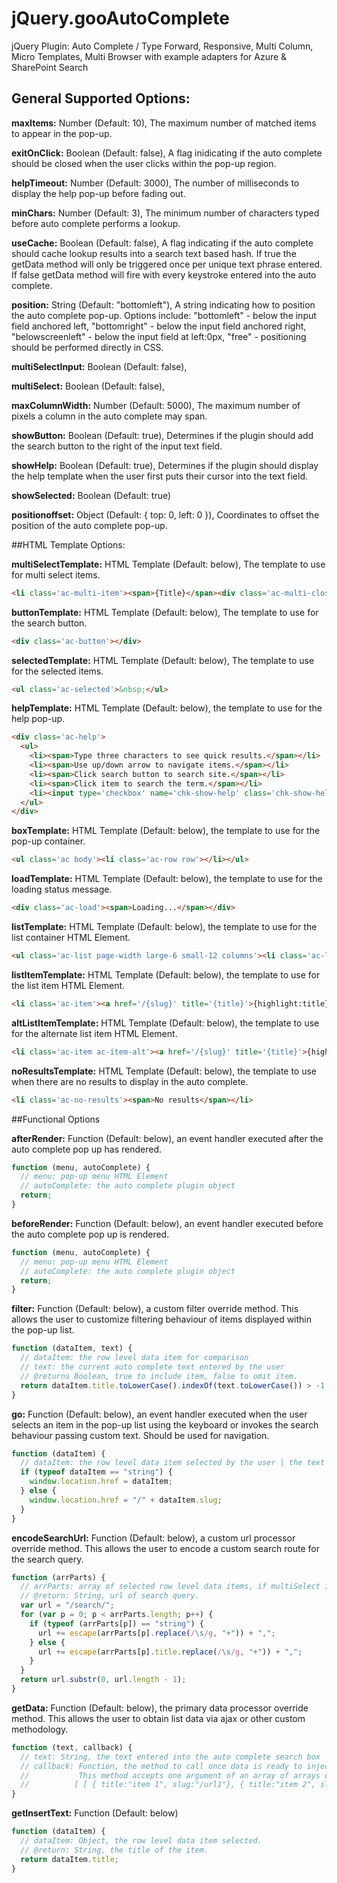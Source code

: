 # jQuery.gooAutoComplete
jQuery Plugin: Auto Complete / Type Forward, Responsive, Multi Column, Micro Templates, Multi Browser with example adapters for Azure &amp; SharePoint Search

## General Supported Options:

**maxItems:** Number (Default: 10), The maximum number of matched items to appear in the pop-up.

**exitOnClick:** Boolean (Default: false), A flag inidicating if the auto complete should be closed when the user clicks within the pop-up region.

**helpTimeout:** Number (Default: 3000), The number of milliseconds to display the help pop-up before fading out.

**minChars:** Number (Default: 3), The minimum number of characters typed before auto complete performs a lookup.

**useCache:** Boolean (Default: false), A flag indicating if the auto complete should cache lookup results into a search text based hash.  If true the getData method will only be triggered once per unique text phrase entered.  If false getData method will fire with every keystroke entered into the auto complete.

**position:** String (Default: "bottomleft"), A string indicating how to position the auto complete pop-up.  Options include: "bottomleft" - below the input field anchored left, "bottomright" - below the input field anchored right, "belowscreenleft" - below the input field at left:0px, "free" - positioning should be performed directly in CSS.

**multiSelectInput:** Boolean (Default: false),

**multiSelect:** Boolean (Default: false),

**maxColumnWidth:** Number (Default: 5000), The maximum number of pixels a column in the auto complete may span.

**showButton:** Boolean (Default: true), Determines if the plugin should add the search button to the right of the input text field.

**showHelp:** Boolean (Default: true), Determines if the plugin should display the help template when the user first puts their cursor into the text field.

**showSelected:** Boolean (Default: true)

**positionoffset:** Object (Default: { top: 0, left: 0 }), Coordinates to offset the position of the auto complete pop-up.


##HTML Template Options:

**multiSelectTemplate:** HTML Template (Default: below), The template to use for multi select items.
```html
<li class='ac-multi-item'><span>{Title}</span><div class='ac-multi-close'></div></li>
```

**buttonTemplate:** HTML Template (Default: below), The template to use for the search button.
```html
<div class='ac-button'></div>
```

**selectedTemplate:** HTML Template (Default: below), The template to use for the selected items.
```html
<ul class='ac-selected'>&nbsp;</ul>
```

**helpTemplate:** HTML Template (Default: below), the template to use for the help pop-up.
```html
<div class='ac-help'>
  <ul>
    <li><span>Type three characters to see quick results.</span></li>
    <li><span>Use up/down arrow to navigate items.</span></li>
    <li><span>Click search button to search site.</span></li>
    <li><span>Click item to search the term.</span></li>
    <li><input type='checkbox' name='chk-show-help' class='chk-show-help' /><label for='chk-show-help'>Don't show me this again.</label></li>
  </ul>
</div>
```

**boxTemplate:** HTML Template (Default: below), the template to use for the pop-up container.
```html
<ul class='ac body'><li class='ac-row row'></li></ul>
```

**loadTemplate:** HTML Template (Default: below), the template to use for the loading status message.
```html
<div class='ac-load'><span>Loading...</span></div>
```

**listTemplate:** HTML Template (Default: below), the template to use for the list container HTML Element.
```html
<ul class='ac-list page-width large-6 small-12 columns'><li class='ac-list-head'><h2>{Title}</h2></li></ul>
```

**listItemTemplate:** HTML Template (Default: below), the template to use for the list item HTML Element.
```html
<li class='ac-item'><a href='/{slug}' title='{title}'>{highlight:title}</a></li>
```

**altListItemTemplate:** HTML Template (Default: below), the template to use for the alternate list item HTML Element.
```html
<li class='ac-item ac-item-alt'><a href='/{slug}' title='{title}'>{highlight:title}</a></li>
```

**noResultsTemplate:** HTML Template (Default: below), the template to use when there are no results to display in the auto complete.
```html
<li class='ac-no-results'><span>No results</span></li>
```

##Functional Options

**afterRender:** Function (Default: below), an event handler executed after the auto complete pop up has rendered.
```javascript
function (menu, autoComplete) {
  // menu: pop-up menu HTML Element
  // autoComplete: the auto complete plugin object
  return;
}
```

**beforeRender:** Function (Default: below), an event handler executed before the auto complete pop up is rendered.
```javascript
function (menu, autoComplete) {
  // menu: pop-up menu HTML Element
  // autoComplete: the auto complete plugin object
  return;
}
```

**filter:** Function (Default: below), a custom filter override method.  This allows the user to customize filtering behaviour of items displayed within the pop-up list.
```javascript
function (dataItem, text) {
  // dataItem: the row level data item for comparison
  // text: the current auto complete text entered by the user
  // @returns Boolean, true to include item, false to omit item.
  return dataItem.title.toLowerCase().indexOf(text.toLowerCase()) > -1;
}
```

**go:** Function (Default: below), an event handler executed when the user selects an item in the pop-up list using the keyboard or invokes the search behaviour passing custom text.  Should be used for navigation.
```javascript
function (dataItem) {
  // dataItem: the row level data item selected by the user | the text entered into the auto complete input text field.
  if (typeof dataItem == "string") {
    window.location.href = dataItem;
  } else {
    window.location.href = "/" + dataItem.slug;
  }
}
```

**encodeSearchUrl:** Function (Default: below), a custom url processor override method.  This allows the user to encode a custom search route for the search query.
```javascript
function (arrParts) {
  // arrParts: array of selected row level data items, if multiSelect is enabled length may be > 1.
  // @return: String, url of search query.
  var url = "/search/";
  for (var p = 0; p < arrParts.length; p++) {
    if (typeof (arrParts[p]) == "string") {
      url += escape(arrParts[p].replace(/\s/g, "+")) + ",";
    } else {
      url += escape(arrParts[p].title.replace(/\s/g, "+")) + ",";
    }
  }
  return url.substr(0, url.length - 1);
}
```

**getData:** Function (Default: below), the primary data processor override method.  This allows the user to obtain list data via ajax or other custom methodology.
```javascript
function (text, callback) { 
  // text: String, the text entered into the auto complete search box
  // callback: Function, the method to call once data is ready to inject into the auto complete pop-up.  
  //           This method accepts one argument of an array of arrays or:
  //          [ [ { title:"item 1", slug:"/url1"}, { title:"item 2", slug:"/url2"} ] ].
}
```

**getInsertText:** Function (Default: below)
```javascript
function (dataItem) {
  // dataItem: Object, the row level data item selected.
  // @return: String, the title of the item.
  return dataItem.title;
}
```

